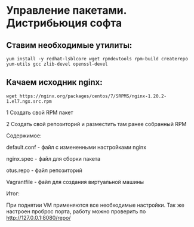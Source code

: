 # Управление пакетами. Дистрибьюция софта

## Ставим необходимые утилиты:
```
yum install -y redhat-lsblcore wget rpmdevtools rpm-build createrepo yum-utils gcc zlib-devel openssl-devel
```
## Качаем исходник nginx:
```
wget https://nginx.org/packages/centos/7/SRPMS/nginx-1.20.2-1.el7.ngx.src.rpm
```

1 Создать свой RPM пакет

2 Создать свой репозиторий и разместить там ранее собранный RPM




Содержимое:

default.conf - файл с измененными настройками nginx

nginx.spec - файл для сборки пакета

otus.repo - файл репозиторий

Vagrantfile - файл для создания виртуальной машины

Итог:

При поднятии VM применяются все необходимые настройки. Так же настроен проброс порта, работу можно проверить по http://127.0.0.1:8080/repo/


